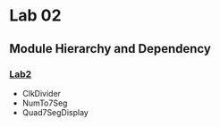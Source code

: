 # Lab 02

## Module Hierarchy and Dependency

### [**Lab2**](./Lab2.v)
- ClkDivider
- NumTo7Seg
- Quad7SegDisplay
